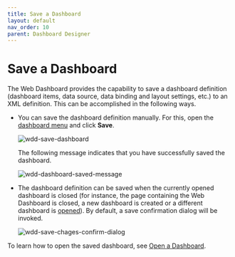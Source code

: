 ```yaml
---
title: Save a Dashboard
layout: default
nav_order: 10
parent: Dashboard Designer
---
```

# Save a Dashboard
The Web Dashboard provides the capability to save a dashboard definition (dashboard items, data source, data binding and layout settings, etc.) to an XML definition. This can be accomplished in the following ways.
* You can save the dashboard definition manually. For this, open the [dashboard menu](ui-elements/dashboard-menu.md) and click **Save**.
	
	![wdd-save-dashboard](../../images/img122631.png)
	
	The following message indicates that you have successfully saved the dashboard.
	
	![wdd-dashboard-saved-message](../../images/img125564.png)
* The dashboard definition can be saved when the currently opened dashboard is closed (for instance, the page containing the Web Dashboard is closed, a new dashboard is created or a different dashboard is [opened](open-a-dashboard.md)). By default, a save confirmation dialog will be invoked.
	
	![wdd-save-chages-confirm-dialog](../../images/img125634.png)

To learn how to open the saved dashboard, see [Open a Dashboard](open-a-dashboard.md).
